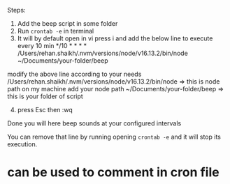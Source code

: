 Steps: 
1) Add the beep script in some folder 
2) Run `crontab -e` in terminal
3) It will by default open in vi
press i and add the below line to execute every 10 min
*/10 * * * * /Users/rehan.shaikh/.nvm/versions/node/v16.13.2/bin/node ~/Documents/your-folder/beep

modify the above line according to your needs
/Users/rehan.shaikh/.nvm/versions/node/v16.13.2/bin/node => this is node path on my machine add your node path
~/Documents/your-folder/beep => this is your folder of script

4) press Esc then :wq

Done you will here beep sounds at your configured intervals



You can remove that line by running opening `crontab -e` and it will stop its execution.
# can be used to comment in cron file
